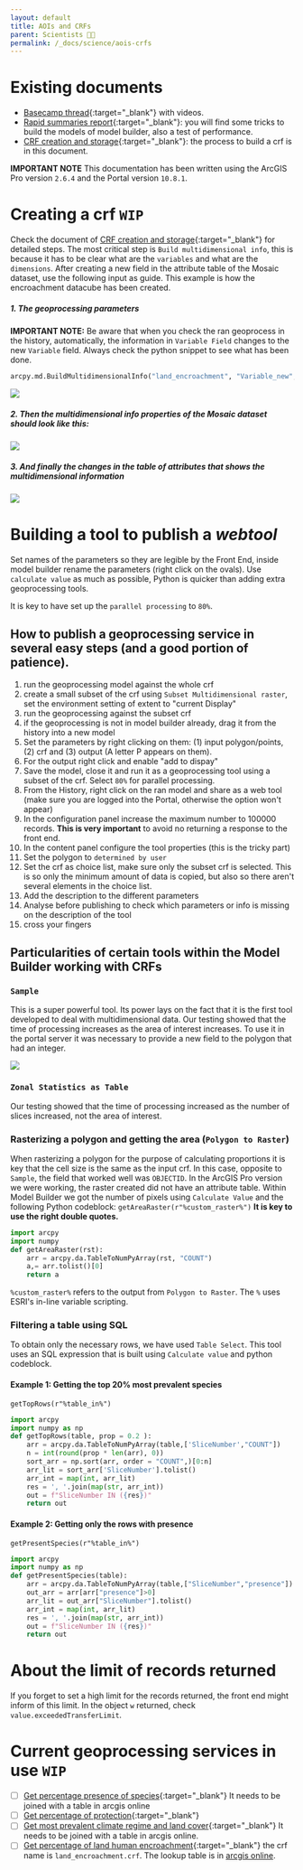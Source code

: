 ```yaml
---
layout: default
title: AOIs and CRFs
parent: Scientists 🧑‍🔬
permalink: /_docs/science/aois-crfs
---
```


# Existing documents
- [Basecamp thread](https://basecamp.com/1756858/projects/13899003/messages/93850769){:target="_blank"} with videos.
- [Rapid summaries report](https://docs.google.com/document/d/1ndUZfxKBKqpFgUymfge8JKyEcJu3r1IbsVCUQnjnWec/edit){:target="_blank"}: you will find some tricks to build the models of model builder, also a test of performance.
- [CRF creation and storage](https://docs.google.com/document/d/1H6VaYnBHhPD3mDfCVnfwh6t22tPFffmjyej1OAjgddk/edit){:target="_blank"}: the process to build a crf is in this document.

**IMPORTANT NOTE**
This documentation has been written using the ArcGIS Pro version `2.6.4` and the Portal version `10.8.1`. 

# Creating a crf `WIP`
Check the document of [CRF creation and storage](https://docs.google.com/document/d/1H6VaYnBHhPD3mDfCVnfwh6t22tPFffmjyej1OAjgddk/edit){:target="_blank"} for detailed steps. The most critical step is `Build multidimensional info`, this is because it has to be clear what are the `variables` and what are the `dimensions`. After creating a new field in the attribute table of the Mosaic dataset, use the following input as guide. This example is how the encroachment datacube has been created. 

##### 1. The geoprocessing parameters
**IMPORTANT NOTE:** Be aware that when you check the ran geoprocess in the history, automatically, the information in `Variable Field` changes to the new `Variable` field. Always check the python snippet to see what has been done.  
```Python
arcpy.md.BuildMultidimensionalInfo("land_encroachment", "Variable_new", "SliceNumber # #", "ghm # #")
```

![](/public/multidimensional_info_parameters.png)

##### 2. Then the multidimensional info properties of the Mosaic dataset should look like this:

![](/public/multidimensional_info_properties.png)

##### 3. And finally the changes in the table of attributes that shows the multidimensional information

![](/public/multidimensional_info_table.png)

# Building a tool to publish a _webtool_
Set names of the parameters so they are legible by the Front End, inside model builder rename the parameters (right click on the ovals). 
Use `calculate value` as much as possible, Python is quicker than adding extra geoprocessing tools. 

It is key to have set up the `parallel processing` to `80%`. 

## How to publish a geoprocessing service in several easy steps (and a good portion of patience).
1. run the geoprocessing model against the whole crf
2. create a small subset of the crf using `Subset Multidimensional raster`, set the environment setting of extent to "current Display"
3. run the geoprocessing against the subset crf
4. if the geoprocessing is not in model builder already, drag it from the history into a new model
5. Set the parameters by right clicking on them: (1) input polygon/points, (2) crf and (3) output (A letter P appears on them).
6. For the output right click and enable "add to dispay"
7. Save the model, close it and run it as a geoprocessing tool using a subset of the crf. Select `80%` for parallel processing. 
8. From the History, right click on the ran model and share as a web tool (make sure you are logged into the Portal, otherwise the option won't appear)
9. In the configuration panel increase the maximum number to 100000 records. **This is very important** to avoid no returning a response to the front end. 
10. In the content panel configure the tool properties (this is the tricky part)
11. Set the polygon to `determined by user`
11. Set the crf as choice list, make sure only the subset crf is selected. This is so only the minimum amount of data is copied, but also so there aren't several elements in the choice list. 
12. Add the description to the different parameters
13. Analyse before publishing to check which parameters or info is missing on the description of the tool
14. cross your fingers

## Particularities of certain tools within the Model Builder working with CRFs
### `Sample`
This is a super powerful tool. Its power lays on the fact that it is the first tool developed to deal with multidimensional data. Our testing showed that the time of processing increases as the area of interest increases. To use it in the portal server it was necessary to provide a new field to the polygon that had an integer. 

![](/public/unique_field.png)

### `Zonal Statistics as Table`
Our testing showed that the time of processing increased as the number of slices increased, not the area of interest. 

### Rasterizing a polygon and getting the area (`Polygon to Raster`)
When rasterizing a polygon for the purpose of calculating proportions it is key that the cell size is the same as the input crf. In this case, opposite to `Sample`, the field that worked well was `OBJECTID`. In the ArcGIS Pro version we were working, the raster created did not have an attribute table. Within Model Builder we got the number of pixels using `Calculate Value` and the following Python codeblock:
`getAreaRaster(r"%custom_raster%")` 
**It is key to use the right double quotes.**
```Python
import arcpy
import numpy
def getAreaRaster(rst):
    arr = arcpy.da.TableToNumPyArray(rst, "COUNT")
    a,= arr.tolist()[0]
    return a 
```
`%custom_raster%` refers to the output from `Polygon to Raster`. The `%` uses ESRI's in-line variable scripting. 

### Filtering a table using SQL
To obtain only the necessary rows, we have used `Table Select`. This tool uses an SQL expression that is built using `Calculate value` and python codeblock.

#### Example 1: Getting the top 20% most prevalent species
`getTopRows(r"%table_in%")`
```Python
import arcpy
import numpy as np
def getTopRows(table, prop = 0.2 ):
    arr = arcpy.da.TableToNumPyArray(table,['SliceNumber',"COUNT"])
    n = int(round(prop * len(arr), 0))
    sort_arr = np.sort(arr, order = "COUNT",)[0:n]
    arr_lit = sort_arr['SliceNumber'].tolist()
    arr_int = map(int, arr_lit)
    res = ', '.join(map(str, arr_int))  
    out = f"SliceNumber IN ({res})"
    return out
```

#### Example 2: Getting only the rows with presence
`getPresentSpecies(r"%table_in%")`
```Python
import arcpy
import numpy as np
def getPresentSpecies(table):
    arr = arcpy.da.TableToNumPyArray(table,["SliceNumber","presence"])
    out_arr = arr[arr["presence"]>0]
    arr_lit = out_arr["SliceNumber"].tolist()
    arr_int = map(int, arr_lit)
    res = ', '.join(map(str, arr_int))  
    out = f"SliceNumber IN ({res})"
    return out
```

# About the limit of records returned
If you forget to set a high limit for the records returned, the front end might inform of this limit. In the object `w` returned, check `value.exceededTransferLimit`. 

# Current geoprocessing services in use `WIP`
- [ ] [Get percentage presence of species](https://hepportal.arcgis.com/server/rest/services/sampleUniqueSelectCalculate/GPServer/sampleUniqueSelectCalculate){:target="_blank"} It needs to be joined with a table in arcgis online
- [ ] [Get percentage of protection](https://hepportal.arcgis.com/server/rest/services/paPercentage/GPServer/paPercentage){:target="_blank"}
- [ ] [Get most prevalent climate regime and land cover](https://hepportal.arcgis.com/server/rest/services/Simple_Zonal_Stats_boolean/GPServer/ZonalStats){:target="_blank"} It needs to be joined with a table in arcgis online.
- [ ] [Get percentage of land human encroachment](){:target="_blank"} the crf name is `land_encroachment.crf`. The lookup table is in [arcgis online](https://services9.arcgis.com/IkktFdUAcY3WrH25/arcgis/rest/services/land_encroachment_lookup/FeatureServer).